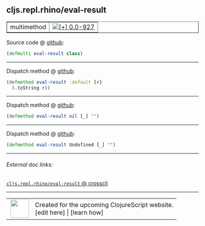 ## cljs.repl.rhino/eval-result



 <table border="1">
<tr>
<td>multimethod</td>
<td><a href="https://github.com/cljsinfo/cljs-api-docs/tree/0.0-927"><img valign="middle" alt="[+] 0.0-927" title="Added in 0.0-927" src="https://img.shields.io/badge/+-0.0--927-lightgrey.svg"></a> </td>
</tr>
</table>









Source code @ [github]():

```clj
(defmulti eval-result class)
```

<!--
Repo - tag - source tree - lines:

 <pre>

</pre>

-->

---

Dispatch method @ [github]():

```clj
(defmethod eval-result :default [r]
  (.toString r))
```

<!--
Repo - tag - source tree - lines:

 <pre>

</pre>
-->

---
Dispatch method @ [github]():

```clj
(defmethod eval-result nil [_] "")
```

<!--
Repo - tag - source tree - lines:

 <pre>

</pre>
-->

---
Dispatch method @ [github]():

```clj
(defmethod eval-result Undefined [_] "")
```

<!--
Repo - tag - source tree - lines:

 <pre>

</pre>
-->

---


###### External doc links:

[`cljs.repl.rhino/eval-result` @ crossclj](http://crossclj.info/fun/cljs.repl.rhino/eval-result.html)<br>

---

 <table>
<tr><td>
<img valign="middle" align="right" width="48px" src="http://i.imgur.com/Hi20huC.png">
</td><td>
Created for the upcoming ClojureScript website.<br>
[edit here] | [learn how]
</td></tr></table>

[edit here]:https://github.com/cljsinfo/cljs-api-docs/blob/master/cljsdoc/cljs.repl.rhino/eval-result.cljsdoc
[learn how]:https://github.com/cljsinfo/cljs-api-docs/wiki/cljsdoc-files

<!--

This information was too distracting to show to readers, but I'll leave it
commented here since it is helpful to:

- pretty-print the data used to generate this document
- and show how to retrieve that data



The API data for this symbol:

```clj
{:ns "cljs.repl.rhino",
 :name "eval-result",
 :name-encode "eval-result",
 :history [["+" "0.0-927"]],
 :type "multimethod",
 :full-name-encode "cljs.repl.rhino/eval-result",
 :source {:code "(defmulti eval-result class)",
          :title "Source code",
          :repo "clojurescript",
          :tag "r1.8.40",
          :filename "src/main/clojure/cljs/repl/rhino.clj",
          :lines [61],
          :url "https://github.com/clojure/clojurescript/blob/r1.8.40/src/main/clojure/cljs/repl/rhino.clj#L61"},
 :extra-sources ({:code "(defmethod eval-result :default [r]\n  (.toString r))",
                  :title "Dispatch method",
                  :repo "clojurescript",
                  :tag "r1.8.40",
                  :filename "src/main/clojure/cljs/repl/rhino.clj",
                  :lines [63 64],
                  :url "https://github.com/clojure/clojurescript/blob/r1.8.40/src/main/clojure/cljs/repl/rhino.clj#L63-L64"}
                 {:code "(defmethod eval-result nil [_] \"\")",
                  :title "Dispatch method",
                  :repo "clojurescript",
                  :tag "r1.8.40",
                  :filename "src/main/clojure/cljs/repl/rhino.clj",
                  :lines [66],
                  :url "https://github.com/clojure/clojurescript/blob/r1.8.40/src/main/clojure/cljs/repl/rhino.clj#L66"}
                 {:code "(defmethod eval-result Undefined [_] \"\")",
                  :title "Dispatch method",
                  :repo "clojurescript",
                  :tag "r1.8.40",
                  :filename "src/main/clojure/cljs/repl/rhino.clj",
                  :lines [68],
                  :url "https://github.com/clojure/clojurescript/blob/r1.8.40/src/main/clojure/cljs/repl/rhino.clj#L68"}),
 :full-name "cljs.repl.rhino/eval-result",
 :cljsdoc-url "https://github.com/cljsinfo/cljs-api-docs/blob/master/cljsdoc/cljs.repl.rhino/eval-result.cljsdoc"}

```

Retrieve the API data for this symbol:

```clj
;; from Clojure REPL
(require '[clojure.edn :as edn])
(-> (slurp "https://raw.githubusercontent.com/cljsinfo/cljs-api-docs/catalog/cljs-api.edn")
    (edn/read-string)
    (get-in [:symbols "cljs.repl.rhino/eval-result"]))
```

-->

